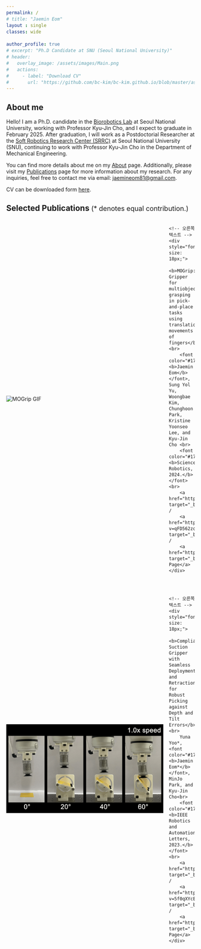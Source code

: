 ```yaml
---
permalink: /
# title: "Jaemin Eom"
layout : single
classes: wide

author_profile: true
# excerpt: "Ph.D Candidate at SNU (Seoul National University)"
# header:
#   overlay_image: /assets/images/Main.png
#   actions:
#     - label: "Download CV"
#       url: "https://github.com/bc-kim/bc-kim.github.io/blob/master/assets/CV/ByungchulKim-CV.pdf"
---
```

**About me**
---

Hello! I am a Ph.D. candidate in the [Biorobotics Lab][BRL_link] at Seoul National University, working with Professor Kyu-Jin Cho, and I expect to graduate in February 2025. After graduation, I will work as a Postdoctorial Researcher at the [Soft Robotics Research Center (SRRC)][SRRC_link] at Seoul National University (SNU), continuing to work with Professor Kyu-Jin Cho in the Department of Mechanical Engineering.

You can find more details about me on my [About][About_link] page. Additionally, please visit my [Publications][Publication_link] page for more information about my research. For any inquiries, feel free to contact me via email: [jaemineom81@gmail.com][Email].

CV can be downloaded form [here][cv_link].

[BRL_link]: https://www.biorobotics.snu.ac.kr/
[SRRC_link]: https://www.srrc.snu.ac.kr
[About_link]: /about/
[Publication_link]: /publications/
[Email]: mailto:jaemineom81@gmail.com
[cv_link]: https://github.com/JaeminEom/JaeminEom.github.io/blob/main/assets/CV/Jaemin_Eom_CV.pdf


## Selected Publications <span style="font-size:18px; font-weight:normal">(* denotes equal contribution.)</span>

<div style="display: flex; align-items: center; margin-bottom: 30px;">
    <!-- 왼쪽 GIF -->
    <div style="flex: 0 0 420px; margin-right: 15px;">
        <img src="assets/Home/MOGrip_Teaser.gif" alt="MOGrip GIF" style="width: 100%;">
    </div>

    <!-- 오른쪽 텍스트 -->
    <div style="font-size: 18px;">
        <b>MOGrip: Gripper for multiobject grasping in pick-and-place tasks using translational movements of fingers</b><br>
        <font color="#17594A"><b>Jaemin Eom</b></font>, Sung Yol Yu, Woongbae Kim, Chunghoon Park, Kristine Yoonseo Lee, and Kyu-Jin Cho <br>
        <font color="#17594A"><b>Science Robotics, 2024.</b></font><br> 
        <a href="https://www.science.org/doi/10.1126/scirobotics.ado3939" target="_blank">Paper</a> / 
        <a href="https://www.youtube.com/watch?v=qFD562zo4Vk" target="_blank">Video</a> / 
        <a href="https://jaemineom.github.io/Project_MOGrip/" target="_blank">Project Page</a>
    </div>
</div>

<div style="display: flex; align-items: center; margin-bottom: 30px;">
    <!-- 왼쪽 GIF -->
    <div style="flex: 0 0 420px; margin-right: 15px;">
        <img src="assets/Home/Chameleon_Teaser.gif" alt="Chaemelon Gripper GIF" style="width: 100%;">
    </div>

    <!-- 오른쪽 텍스트 -->
    <div style="font-size: 18px;">
        <b>Compliant Suction Gripper with Seamless Deployment and Retraction for Robust Picking against Depth and Tilt Errors</b><br>
        Yuna Yoo*, <font color="#17594A"><b>Jaemin Eom*</b></font>, MinJo Park, and Kyu-Jin Cho<br>
        <font color="#17594A"><b>IEEE Robotics and Automation Letters, 2023.</b></font><br> 
        <a href="https://ieeexplore.ieee.org/document/10024348" target="_blank">Paper</a> / 
        <a href="https://www.youtube.com/watch?v=5f0qXYcE3nw" target="_blank">Video</a> / 
        <a href="https://jaemineom.github.io/Project_Chameleon/" target="_blank">Project Page</a>
    </div>
</div>

[MOGrip Paper]: https://www.science.org/doi/10.1126/scirobotics.ado3939
[MOGrip Video]: https://www.youtube.com/watch?v=qFD562zo4Vk
[MOGrip Project Page]: https://jaemineom.github.io/Project_MOGrip/

[Chameleon Paper]: https://ieeexplore.ieee.org/document/10024348
[Chameleon Video]: https://www.youtube.com/watch?v=5f0qXYcE3nw
[Chameleon Project Page]: https://jaemineom.github.io/Project_Chameleon/

<!-- Hello! I am a Postdoctoral Researcher at the [MIT CSAIL][Lab_MIT_Link] working with Professor Daniela Rus, since Jan 2023. My current work at CSAIL is centered on the development of tendon-driven soft robots utilizing computational co-design framework. Before joining MIT, I was a Postdoctoral Researcher at [Soft Robotic Research Center (SRRC)][Lab_link] in Seoul National University (SNU), working with Professor Kyu-jin Cho (Department of Mechanical engineering, SNU). 

I believe the true allure of engineering is its ability to leverage technology to improve human lives. With this belief as my driving force, I am dedicated to developing assistive soft robots that can be used in the real world beyond the laboratory with my expertise that lies in three key areas: 1) under-actuation mechanisms, 2) tendon transmission, and 3) the design of soft robots. 

As a robot hardware designer, my primary focus revolves around answering the question: "What constitutes a good design for soft robot?" To address this question, I am currently directing my efforts towards developing: 1) a hybrid rigid-soft robot design approach, 2) a design framework that balances usability and functionality while minimizing the number of actuators required, and 3) a computational co-design approach.

I recognize that the successful development of practical assistive robots necessitates the convergence of multidisciplinary knowledge. Therefore, I am eagerly looking forward to collaborating with researchers from diverse fields to bring about these advancements.

You can check my detail informations on my [about][about_link] page; you can also find my bio [here][bio]. Further, please look for my [research][Research_link] page and [publication][publication_link] page for details of my research. For any inquires, you can reach me via email: [bckim@mit.edu][email].

CV can be downloaded from [here][cv_link]. 

[Lab_MIT_Link]: https://csail.mit.edu
[SRRC_link]: https://www.srrc.snu.ac.kr
[Research_link]: /research/
[publication_link]: /publications/
[Lab_link]: https://www.srrc.snu.ac.kr/
[about_link]: /about/
[cv_link]: https://github.com/bc-kim/bc-kim.github.io/blob/master/assets/CV/ByungchulKim-CV.pdf
[email]: mailto:bckim@mit.edu
[bio]: https://bc-kim.github.io/about/#bio -->
